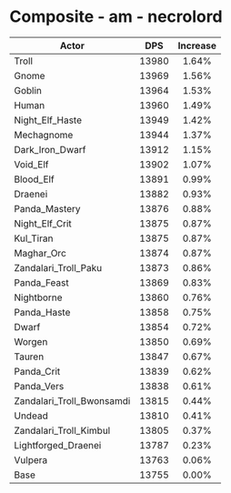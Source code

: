 # Composite - am - necrolord
| Actor | DPS | Increase |
|---|:---:|:---:|
|Troll|13980|1.64%|
|Gnome|13969|1.56%|
|Goblin|13964|1.53%|
|Human|13960|1.49%|
|Night_Elf_Haste|13949|1.42%|
|Mechagnome|13944|1.37%|
|Dark_Iron_Dwarf|13912|1.15%|
|Void_Elf|13902|1.07%|
|Blood_Elf|13891|0.99%|
|Draenei|13882|0.93%|
|Panda_Mastery|13876|0.88%|
|Night_Elf_Crit|13875|0.87%|
|Kul_Tiran|13875|0.87%|
|Maghar_Orc|13874|0.87%|
|Zandalari_Troll_Paku|13873|0.86%|
|Panda_Feast|13869|0.83%|
|Nightborne|13860|0.76%|
|Panda_Haste|13858|0.75%|
|Dwarf|13854|0.72%|
|Worgen|13850|0.69%|
|Tauren|13847|0.67%|
|Panda_Crit|13839|0.62%|
|Panda_Vers|13838|0.61%|
|Zandalari_Troll_Bwonsamdi|13815|0.44%|
|Undead|13810|0.41%|
|Zandalari_Troll_Kimbul|13805|0.37%|
|Lightforged_Draenei|13787|0.23%|
|Vulpera|13763|0.06%|
|Base|13755|0.00%|

